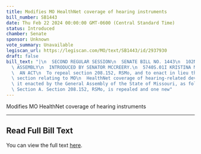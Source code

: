 ```yaml
---
title: Modifies MO HealthNet coverage of hearing instruments
bill_number: SB1443
date: Thu Feb 22 2024 00:00:00 GMT-0600 (Central Standard Time)
status: Introduced
chamber: Senate
sponsor: Unknown
vote_summary: Unavailable
legiscan_url: https://legiscan.com/MO/text/SB1443/id/2937930
draft: false
bill_text: "|\n  SECOND REGULAR SESSION\n  SENATE BILL NO. 1443\n  102ND GENERA L\
  \ ASSEMBLY\n  INTRODUCED BY SENATOR MCCREERY.\n  5740S.01I KRISTINA MARTIN, Secretary\n\
  \  AN ACT\n  To repeal section 208.152, RSMo, and to enact in lieu thereof one new\
  \ section relating to MO\n  HealthNet coverage of hearing-related devices.\n  Be\
  \ it enacted by the General Assembly of the State of Missouri, as follows:\n  1\
  \ Section A. Section 208.152, RSMo, is repealed and one new"
---
```

Modifies MO HealthNet coverage of hearing instruments

---

## Read Full Bill Text

You can view the full text [here](https://legiscan.com/MO/text/SB1443/id/2937930).
